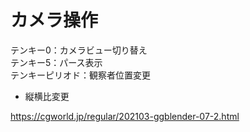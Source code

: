 # カメラ操作

テンキー0：カメラビュー切り替え  
テンキー5：パース表示  
テンキーピリオド：観察者位置変更  








- 縦横比変更  

https://cgworld.jp/regular/202103-ggblender-07-2.html